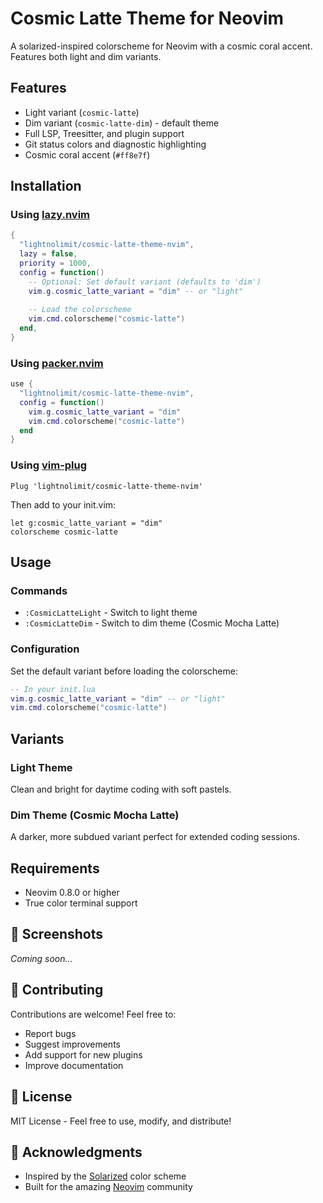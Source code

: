 # Cosmic Latte Theme for Neovim

A solarized-inspired colorscheme for Neovim with a cosmic coral accent. Features both light and dim variants.

## Features

- Light variant (`cosmic-latte`)
- Dim variant (`cosmic-latte-dim`) - default theme
- Full LSP, Treesitter, and plugin support
- Git status colors and diagnostic highlighting
- Cosmic coral accent (`#ff8e7f`)

## Installation

### Using [lazy.nvim](https://github.com/folke/lazy.nvim)

```lua
{
  "lightnolimit/cosmic-latte-theme-nvim",
  lazy = false,
  priority = 1000,
  config = function()
    -- Optional: Set default variant (defaults to 'dim')
    vim.g.cosmic_latte_variant = "dim" -- or "light"
    
    -- Load the colorscheme
    vim.cmd.colorscheme("cosmic-latte")
  end,
}
```

### Using [packer.nvim](https://github.com/wbthomason/packer.nvim)

```lua
use {
  "lightnolimit/cosmic-latte-theme-nvim",
  config = function()
    vim.g.cosmic_latte_variant = "dim"
    vim.cmd.colorscheme("cosmic-latte")
  end
}
```

### Using [vim-plug](https://github.com/junegunn/vim-plug)

```vim
Plug 'lightnolimit/cosmic-latte-theme-nvim'
```

Then add to your init.vim:
```vim
let g:cosmic_latte_variant = "dim"
colorscheme cosmic-latte
```

## Usage

### Commands

- `:CosmicLatteLight` - Switch to light theme
- `:CosmicLatteDim` - Switch to dim theme (Cosmic Mocha Latte)

### Configuration

Set the default variant before loading the colorscheme:

```lua
-- In your init.lua
vim.g.cosmic_latte_variant = "dim" -- or "light"
vim.cmd.colorscheme("cosmic-latte")
```

## Variants

### Light Theme
Clean and bright for daytime coding with soft pastels.

### Dim Theme (Cosmic Mocha Latte)
A darker, more subdued variant perfect for extended coding sessions.

## Requirements

- Neovim 0.8.0 or higher
- True color terminal support

## 📸 Screenshots

*Coming soon...*

## 🤝 Contributing

Contributions are welcome! Feel free to:
- Report bugs
- Suggest improvements
- Add support for new plugins
- Improve documentation

## 📄 License

MIT License - Feel free to use, modify, and distribute!

## 🙏 Acknowledgments

- Inspired by the [Solarized](https://ethanschoonover.com/solarized/) color scheme
- Built for the amazing [Neovim](https://neovim.io/) community